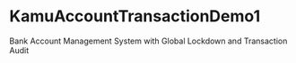 # KamuAccountTransactionDemo1
Bank Account Management System with Global Lockdown and Transaction Audit
